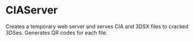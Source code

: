 # CIAServer
Creates a temporary web server and serves CIA and 3DSX files to cracked 3DSes. Generates QR codes for each file.
